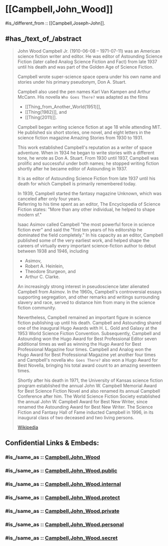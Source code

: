 
# [[Campbell,John_Wood]] 

#is_/different_from :: [[Campbell,Joseph-John]]. 

## #has_/text_of_/abstract 

> John Wood Campbell Jr. (1910-06-08 – 1971-07-11) was an American science fiction writer and editor. 
> He was editor of Astounding Science Fiction (later called Analog Science Fiction and Fact) 
> from late 1937 until his death and was part of the Golden Age of Science Fiction. 
> 
> Campbell wrote super-science space opera under his own name 
> and stories under his primary pseudonym, Don A. Stuart. 
> 
> Campbell also used the pen names Karl Van Kampen and Arthur McCann. 
> His novella `Who Goes There?` was adapted as the films 
> - [[Thing_from_Another_World(1951)]], 
> - [[Thing(1982)]], and 
> - [[Thing(2011)]].
>
> Campbell began writing science fiction at age 18 while attending MIT. 
> He published six short stories, one novel, and eight letters 
> in the science fiction magazine Amazing Stories from 1930 to 1931. 
> 
> This work established Campbell's reputation as a writer of space adventure. 
> When in 1934 he began to write stories with a different tone, he wrote as Don A. Stuart. 
> From 1930 until 1937, Campbell was prolific and successful under both names; 
> he stopped writing fiction shortly after he became editor of Astounding in 1937.
>
> It is as editor of Astounding Science Fiction from late 1937 until his death 
> for which Campbell is primarily remembered today. 
> 
> In 1939, Campbell started the fantasy magazine Unknown, which was canceled after only four years.  
> Referring to his time spent as an editor, The Encyclopedia of Science Fiction states: 
> "More than any other individual, he helped to shape modern sf." 
> 
> Isaac Asimov called Campbell "the most powerful force in science fiction ever" 
> and said the "first ten years of his editorship he dominated the field completely." 
> In his capacity as an editor, Campbell published some of the very earliest work, 
> and helped shape the careers of virtually every important science-fiction author 
> to debut between 1938 and 1946, including 
> - Asimov, 
> - Robert A. Heinlein, 
> - Theodore Sturgeon, and 
> - Arthur C. Clarke.
>
> An increasingly strong interest in pseudoscience later alienated Campbell from Asimov. 
> In the 1960s, Campbell's controversial essays supporting segregation, 
> and other remarks and writings surrounding slavery and race, 
> served to distance him from many in the science fiction community. 
> 
> Nevertheless, Campbell remained an important figure in science fiction publishing up until his death.  Campbell and Astounding shared one of the inaugural Hugo Awards with H. L. Gold and Galaxy at the 1953 World Science Fiction Convention. Subsequently, Campbell and Astounding won the Hugo Award for Best Professional Editor seven additional times as well as winning the Hugo Award for Best Professional Magazine four times. Campbell and Analog won the Hugo Award for Best Professional Magazine yet another four times and Campbell's novella `Who Goes There?` also won a Hugo Award for Best Novella, bringing his total award count to an amazing seventeen times.
>
> Shortly after his death in 1971, the University of Kansas science fiction program established the annual John W. Campbell Memorial Award for Best Science Fiction Novel and also renamed its annual Campbell Conference after him. The World Science Fiction Society established the annual John W. Campbell Award for Best New Writer, since renamed the Astounding Award for Best New Writer. The Science Fiction and Fantasy Hall of Fame inducted Campbell in 1996, in its inaugural class of two deceased and two living persons.
>
> [Wikipedia](https://en.wikipedia.org/wiki/John%20W.%20Campbell)


## Confidential Links & Embeds: 

### #is_/same_as :: [Campbell,John_Wood](/_Standards/Society/Communication/Media/Book/Writer/Modern_Writers/Campbell,John_Wood.md) 

### #is_/same_as :: [Campbell,John_Wood.public](/_public/Society/Communication/Media/Book/Writer/Modern_Writers/Campbell,John_Wood.public.md) 

### #is_/same_as :: [Campbell,John_Wood.internal](/_internal/Society/Communication/Media/Book/Writer/Modern_Writers/Campbell,John_Wood.internal.md) 

### #is_/same_as :: [Campbell,John_Wood.protect](/_protect/Society/Communication/Media/Book/Writer/Modern_Writers/Campbell,John_Wood.protect.md) 

### #is_/same_as :: [Campbell,John_Wood.private](/_private/Society/Communication/Media/Book/Writer/Modern_Writers/Campbell,John_Wood.private.md) 

### #is_/same_as :: [Campbell,John_Wood.personal](/_personal/Society/Communication/Media/Book/Writer/Modern_Writers/Campbell,John_Wood.personal.md) 

### #is_/same_as :: [Campbell,John_Wood.secret](/_secret/Society/Communication/Media/Book/Writer/Modern_Writers/Campbell,John_Wood.secret.md)

